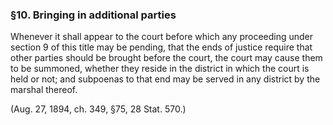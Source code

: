 ### §10. Bringing in additional parties ###

Whenever it shall appear to the court before which any proceeding under section 9 of this title may be pending, that the ends of justice require that other parties should be brought before the court, the court may cause them to be summoned, whether they reside in the district in which the court is held or not; and subpoenas to that end may be served in any district by the marshal thereof.

(Aug. 27, 1894, ch. 349, §75, 28 Stat. 570.)